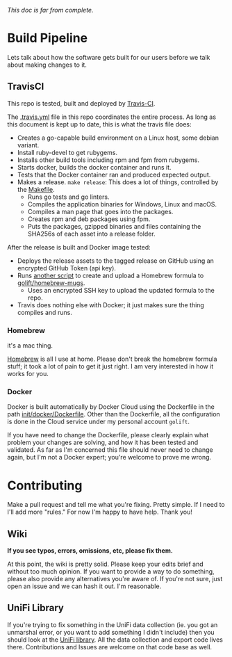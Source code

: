 _This doc is far from complete._

# Build Pipeline

Lets talk about how the software gets built for our users before we talk about
making changes to it.

## TravisCI

This repo is tested, built and deployed by [Travis-CI](https://travis-ci.org/davidnewhall/unifi-poller).

The [.travis.yml](.travis.yml) file in this repo coordinates the entire process.
As long as this document is kept up to date, this is what the travis file does:

-   Creates a go-capable build environment on a Linux host, some debian variant.
-   Install ruby-devel to get rubygems.
-   Installs other build tools including rpm and fpm from rubygems.
-   Starts docker, builds the docker container and runs it.
-   Tests that the Docker container ran and produced expected output.
-   Makes a release. `make release`: This does a lot of things, controlled by the [Makefile](Makefile).
    -   Runs go tests and go linters.
    -   Compiles the application binaries for Windows, Linux and macOS.
    -   Compiles a man page that goes into the packages.
    -   Creates rpm and deb packages using fpm.
    -   Puts the packages, gzipped binaries and files containing the SHA256s of each asset into a release folder.

After the release is built and Docker image tested:
-   Deploys the release assets to the tagged release on GitHub using an encrypted GitHub Token (api key).
-   Runs [another script](scripts/formula-deploy.sh) to create and upload a Homebrew formula to [golift/homebrew-mugs](https://github.com/golift/homebrew-mugs).
    -   Uses an encrypted SSH key to upload the updated formula to the repo.
-   Travis does nothing else with Docker; it just makes sure the thing compiles and runs.

### Homebrew

it's a mac thing.

[Homebrew](https://brew.sh) is all I use at home. Please don't break the homebrew
formula stuff; it took a lot of pain to get it just right. I am very interested
in how it works for you.

### Docker

Docker is built automatically by Docker Cloud using the Dockerfile in the path
[init/docker/Dockerfile](init/docker/Dockerfile). Other than the Dockerfile, all
the configuration is done in the Cloud service under my personal account `golift`.

If you have need to change the Dockerfile, please clearly explain what problem your
changes are solving, and how it has been tested and validated. As far as I'm
concerned this file should never need to change again, but I'm not a Docker expert;
you're welcome to prove me wrong.

# Contributing

Make a pull request and tell me what you're fixing. Pretty simple. If I need to
I'll add more "rules." For now I'm happy to have help. Thank you!

## Wiki

**If you see typos, errors, omissions, etc, please fix them.**

At this point, the wiki is pretty solid. Please keep your edits brief and without
too much opinion. If you want to provide a way to do something, please also provide
any alternatives you're aware of. If you're not sure, just open an issue and we can
hash it out. I'm reasonable.

## UniFi Library

If you're trying to fix something in the UniFi data collection (ie. you got an
unmarshal error, or you want to add something I didn't include) then you
should look at the [UniFi library](https://github.com/golift/unifi). All the
data collection and export code lives there. Contributions and Issues are welcome
on that code base as well.
